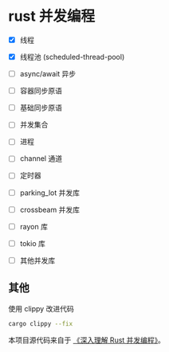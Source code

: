 # rust 并发编程

- [x] 线程
- [x] 线程池 (scheduled-thread-pool)
- [ ] async/await 异步
- [ ] 容器同步原语
- [ ] 基础同步原语
- [ ] 并发集合
- [ ] 进程
- [ ] channel 通道
- [ ] 定时器
- [ ] parking_lot 并发库
- [ ] crossbeam 并发库
- [ ] rayon 库
- [ ] tokio 库
- [ ] 其他并发库


## 其他

使用 clippy 改进代码

```bash
cargo clippy --fix
```

本项目源代码来自于 [《深入理解 Rust 并发编程》](https://github.com/smallnest/ebooks/blob/master/rust_concurrency_cookbook.pdf)。
